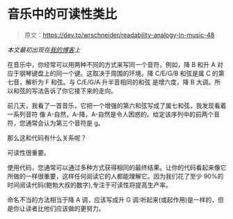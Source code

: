# 音乐中的可读性类比

> 原文：<https://dev.to/wrschneider/readability-analogy-in-music-48>

*本文最初出现在[我的博客](http://wrschneider.github.io/2017/12/11/readability-music.html)上*

在音乐中，你经常可以用两种不同的方式来写同一个音符，例如，降 B 和升 A 对应于钢琴键盘上的同一个键。这取决于周围的环境。降 C/E/G/B 和弦是属 C 的第七音，解析为 F 和弦。与 C/E/G/A 升半音相同的和弦
是增六度，降 B 大调。所以和弦的写法告诉了你它接下来的走向。

前几天，我看了一首音乐，它把一个增强的第六和弦写成了属七和弦，我发现看着一系列音符
像 A-自然，A-降，A-自然是令人困惑的。给定该序列中的前两个音符，您通常会认为第三个音符是 g。

那么这和代码有什么关系呢？

可读性很重要。

使用代码，您通常可以通过多种方式获得相同的最终结果。让你的代码看起来像它所做的一样很重要，这样任何阅读它的人都能理解它。因为我们花了至少 90%的时间阅读代码(鲍勃大叔的数字),专注于可读性将提高生产率。

命名不当的方法相当于降 A 调，应该写成升 G 调:听起来(或起作用)是一样的，但是你让读者比他们应该做的更努力。